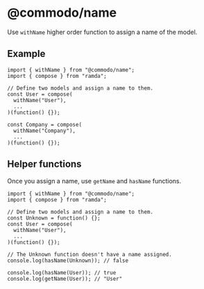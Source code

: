 # @commodo/name

Use `withName` higher order function to assign a name of the model.

## Example

```
import { withName } from "@commodo/name";
import { compose } from "ramda";

// Define two models and assign a name to them.
const User = compose(
  withName("User"),
  ...
)(function() {});

const Company = compose(
  withName("Company"),
  ...
)(function() {});
```

## Helper functions

Once you assign a name, use `getName` and `hasName` functions.

```
import { withName } from "@commodo/name";
import { compose } from "ramda";

// Define two models and assign a name to them.
const Unknown = function() {};
const User = compose(
  withName("User"),
  ...
)(function() {});

// The Unknown function doesn't have a name assigned.
console.log(hasName(Unknown)); // false

console.log(hasName(User)); // true
console.log(getName(User)); // "User"
```
